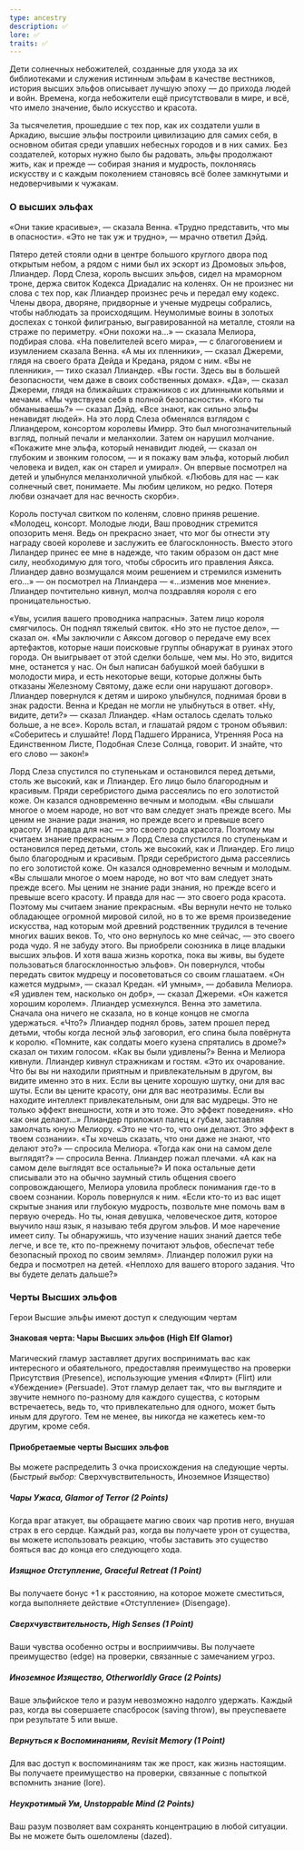 ```yaml
---
type: ancestry
description: ✅
lore: ✅
traits: ✅
---
```


Дети солнечных небожителей, созданные для ухода за их библиотеками и служения истинным эльфам в качестве вестников, история высших эльфов описывает лучшую эпоху — до прихода людей и войн. Времена, когда небожители ещё присутствовали в мире, и всё, что имело значение, было искусство и красота.

За тысячелетия, прошедшие с тех пор, как их создатели ушли в Аркадию, высшие эльфы построили цивилизацию для самих себя, в основном обитая среди упавших небесных городов и в них самих. Без создателей, которых нужно было бы радовать, эльфы продолжают жить, как и прежде — собирая знания и мудрость, поклоняясь искусству и с каждым поколением становясь всё более замкнутыми и недоверчивыми к чужакам.

### О высших эльфах

«Они такие красивые», — сказала Венна. «Трудно представить, что мы в
опасности».
«Это не так уж и трудно», — мрачно ответил Дэйд.

Пятеро детей стояли одни в центре большого круглого двора под открытым небом, а рядом с ними был их эскорт из Дромовых эльфов, Ллиандер.
Лорд Слеза, король высших эльфов, сидел на мраморном троне, держа свиток Кодекса Дриадалис на коленях. Он не произнес ни слова с тех пор, как Ллиандер произнес речь и передал ему кодекс. Члены двора, дворяне, придворные и ученые мудрецы собрались, чтобы наблюдать за происходящим.
Неумолимые воины в золотых доспехах с тонкой филигранью, выгравированной на металле, стояли на страже по периметру.
«Они похожи на...» — сказала Мелиора, подбирая слова.
«На повелителей всего мира», — с благоговением и изумлением сказала Венна.
«А мы их пленники», — сказал Джереми, глядя на своего брата Дейда и Кредана, рядом с ним.
«Вы не пленники», — тихо сказал Ллиандер. «Вы гости. Здесь вы в большей безопасности, чем даже в своих собственных домах».
«Да», — сказал Джереми, глядя на ближайших стражников с их длинными копьями и мечами. «Мы чувствуем себя в полной безопасности».
«Кого ты обманываешь?» — сказал Дэйд. «Все знают, как сильно эльфы ненавидят людей».
На это лорд Слеза обменялся взглядом с Ллиандером, консортом королевы Имирр. Это был многозначительный взгляд, полный печали и меланхолии. Затем он нарушил молчание.
«Покажите мне эльфа, который ненавидит людей, — сказал он глубоким и звонким голосом, — и я покажу вам эльфа, который любил человека и видел, как он старел и умирал». Он впервые посмотрел на детей и улыбнулся меланхоличной улыбкой. «Любовь для нас — как солнечный свет, понимаете. Мы любим целиком, но редко. Потеря любви означает для нас вечность скорби».

Король постучал свитком по коленям, словно приняв решение. «Молодец, консорт. Молодые люди, Ваш проводник стремится опозорить меня. Ведь он прекрасно знает, что мог бы отнести эту награду своей королеве и заслужить ее благосклонность. Вместо этого Лиландер принес ее мне в надежде, что таким образом он даст мне силу, необходимую для того, чтобы сбросить иго правления Аякса. Ллиандер давно возмущался моим решением и стремился изменить его...» — он посмотрел на Ллиандера — «...изменив мое мнение».
Ллиандер почтительно кивнул, молча поздравляя короля с его проницательностью.

«Увы, усилия вашего проводника напрасны». Затем лицо короля смягчилось. Он поднял тяжелый свиток. «Но это не пустое дело», — сказал он. «Мы заключили с Аяксом договор о передаче ему всех артефактов, которые наши поисковые группы обнаружат в руинах этого города. Он выигрывает от этой сделки больше, чем мы. Но это, видится мне, останется у нас. Он был написан бабушкой моей бабушки в молодости мира,
и есть некоторые вещи, которые должны быть отказаны Железному Святому, даже если они нарушают договор».
Ллиандер повернулся к детям и широко улыбнулся, поднимая брови
в знак радости. Венна и Кредан не могли не улыбнуться в ответ.
«Ну, видите, дети?» — сказал Ллиандер. «Нам осталось сделать только больше, а не все». Король встал, и глашатай рядом с троном объявил: «Соберитесь и слушайте! Лорд Падшего Ирраниса, Утренняя Роса на Единственном Листе,
Подобная Слезе Солнца, говорит. И знайте, что его слово — закон!»

Лорд Слеза спустился по ступенькам и остановился перед детьми, столь же высокий, как и Ллиандер. Его лицо было благородным и красивым. Пряди серебристого дыма рассеялись по его золотистой коже. Он казался одновременно вечным и молодым.
«Вы слышали многое о моем народе, но вот что вам следует знать прежде всего. Мы ценим не знание ради знания, но прежде всего и превыше всего красоту. И правда для нас — это своего рода красота. Поэтому мы считаем знание прекрасным.»
Лорд Слеза спустился по ступенькам и остановился перед детьми, столь же высокий, как и Ллиандер. Его лицо было благородным и красивым. Пряди серебристого дыма рассеялись по его золотистой коже. Он казался одновременно вечным и молодым.
«Вы слышали многое о моем народе, но вот что вам следует знать прежде всего. Мы ценим не знание ради знания, но прежде всего и превыше всего красоту. И правда для нас — это своего рода красота. Поэтому мы считаем знание прекрасным.
«Вы вернули нечто не только обладающее огромной мировой силой, но в то же время произведение искусства, над которым мой древний родственник трудился в течение многих ваших веков. То, что оно вернулось ко мне сейчас, — это своего рода чудо. Я не забуду этого. Вы приобрели союзника в лице владыки высших эльфов. И хотя ваша жизнь коротка, пока вы живы, вы будете пользоваться благосклонностью эльфов». Он повернулся, чтобы передать свиток мудрецу и посоветоваться со своим глашатаем.
«Он кажется мудрым», — сказал Кредан.
«И умным», — добавила Мелиора.
«Я удивлен тем, насколько он добр», — сказал Джереми. «Он кажется хорошим королем».
Ллиандер усмехнулся. Венна это заметила. Сначала она ничего не сказала, но в конце концов не смогла удержаться. «Что?» 
Ллиандер поднял бровь, затем прошел перед детьми, чтобы когда лесной эльф заговорил, его спина была повёрнута к королю.
«Помните, как солдаты моего кузена спрятались в дроме?» сказал он тихим голосом. «Как вы были удивлены?»
Венна и Мелиора кивнули. Ллиандер кивнул стражникам и гостям. «Это их очарование. Что бы вы ни находили приятным и привлекательным в другом, вы видите именно это в них. Если вы цените хорошую шутку, они для вас шуты. Если вы цените красоту, они для вас неотразимы. Если вы находите интеллект привлекательным, они для вас мудрецы. Это не только эффект внешности, хотя и это тоже. Это эффект поведения».
«Но как они делают…»
Ллиандер приложил палец к губам, заставляя замолчать юную Мелиору. «Это не что-то, что они делают. Это эффект в твоем сознании».
«Ты хочешь сказать, что они даже не знают, что делают это?» — спросила Мелиора.
«Тогда как они на самом деле выглядят?» — спросила Венна.
Ллиандер пожал плечами. «А как на самом деле выглядят все остальные?» И пока остальные дети списывали это на обычно заумный стиль общения своего сопровождающего, Мелиора уловила проблеск понимания где-то в своем сознании.
Король повернулся к ним. «Если кто-то из вас ищет скрытые знания
или глубокую мудрость, позвольте мне помочь вам в первую очередь. Но ты, юная девушка, человеческое дитя, которое выучило наш язык, я называю тебя другом эльфов. И мое наречение имеет силу. Ты обнаружишь, что изучение наших знаний дается тебе легче, и все те, кто по-прежнему почитают эльфов, обеспечат тебе безопасный проход по своим землям».
Ллиандер положил руки на бедра и посмотрел на детей. «Неплохо для вашего второго задания. Что вы будете делать дальше?»

### Черты Высших эльфов

Герои Высшие эльфы имеют доступ к следующим чертам

#### Знаковая черта: Чары Высших эльфов (High Elf Glamor)

Магический гламур заставляет других воспринимать вас как интересного и обаятельного, предоставляя преимущество на проверки Присутствия (Presence), использующие умения «Флирт» (Flirt) или «Убеждение» (Persuade). Этот гламур делает так, что вы выглядите и звучите немного по-разному для каждого существа, с которым встречаетесь, ведь то, что привлекательно для одного, может быть иным для другого. Тем не менее, вы никогда не кажетесь кем-то другим, кроме себя.

#### Приобретаемые черты Высших эльфов

Вы можете распределить 3 очка происхождения на следующие черты. (*Быстрый выбор:* Сверхчувствительность, Иноземное Изящество)

##### Чары Ужаса, Glamor of Terror (2 Points)

Когда враг атакует, вы обращаете магию своих чар против него, внушая страх в его сердце. Каждый раз, когда вы получаете урон от существа, вы можете использовать реакцию, чтобы заставить это существо бояться вас до конца его следующего хода.

##### Изящное Отступление, Graceful Retreat (1 Point)

Вы получаете бонус +1 к расстоянию, на которое можете сместиться, когда выполняете действие «Отступление» (Disengage).

##### Сверхчувствительность, High Senses (1 Point)

Ваши чувства особенно остры и восприимчивы. Вы получаете преимущество (edge) на проверки, связанные с замечанием угроз.

##### Иноземное Изящество, Otherworldly Grace (2 Points)

Ваше эльфийское тело и разум невозможно надолго удержать. Каждый раз, когда вы совершаете спасбросок (saving throw), вы преуспеваете при результате 5 или выше.

##### Вернуться к Воспоминаниям, Revisit Memory (1 Point)

Для вас доступ к воспоминаниям так же прост, как жизнь настоящим. Вы получаете преимущество на проверки, связанные с попыткой вспомнить знание (lore).

##### Неукротимый Ум, Unstoppable Mind (2 Points)

Ваш разум позволяет вам сохранять концентрацию в любой ситуации. Вы не можете быть ошеломлены (dazed).
